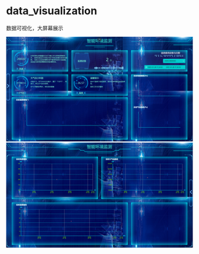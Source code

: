 # data_visualization

数据可视化，大屏幕展示

<img src="README_IMG\image-20210129112724132.png" alt="image-20210129112724132.png" />


<img src="README_IMG\image-20210129112905352.png" alt="image-20210129112905352" />



